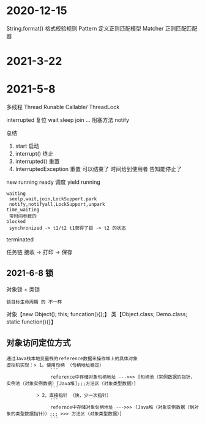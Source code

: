 # 2020-12-15
String.format() 格式校验规则
Pattern 定义正则匹配模型
Matcher 正则匹配匹配器

# 2021-3-22

# 2021-5-8
多线程
Thread 
Runable
Callable/
ThreadLock

interrupted 复位 
wait sleep join ... 阻塞方法
notify 

总结
1. start 启动  
2. interrupt() 终止
3. interrupted() 重置
4. InterruptedException 重置 可以结束了 时间给到使用者 告知能停止了

new
running
    ready
     调度 yield 
    running

    waiting 
     seelp,wait,join,LockSupport.park
     notify,notifyall,LockSupport,unpark
    time_waiting
     带时间参数的
    blocked
     synchronized -> t1/t2 t1获得了锁 -> t2 的状态

terminated

任务链
 接收 -> 打印 -> 保存


## 2021-6-8 锁
对象锁 + 类锁
```
锁目标生命周期 的 不一样
```
对象【new Object(); this; funcation(){};】
类【Object.class; Demo.class; static function(){}】


##  对象访问定位方式
```
通过Java栈本地变量栈的reference数据来操作堆上的具体对象
虚拟机实现：> 1。使用句柄 （句柄地址稳定）
                ```
                reference中存储对象句柄地址 --->>> [句柄池（实例数据的指针，实例池（对象实例数据）[Java堆];;;方法区（对象类型数据）]
                ```
           > 2。直接指针 （快，少一次指针）
                ```
                refernce中存储对象句柄地址 --->>> [Java堆（对象实例数据（到对象的类型数据指针））;;; >>> 方法区（对象类型数据）]
                ```
```